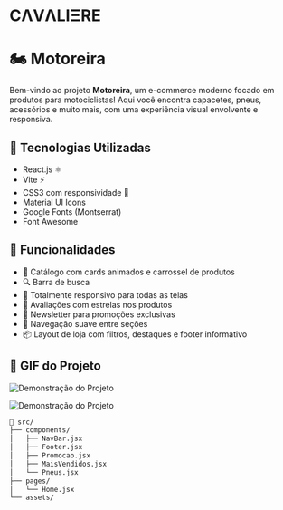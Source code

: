 # CΛVΛLIΞRE #


# 🏍️ Motoreira

Bem-vindo ao projeto **Motoreira**, um e-commerce moderno focado em produtos para motociclistas! Aqui você encontra capacetes, pneus, acessórios e muito mais, com uma experiência visual envolvente e responsiva.

## 🚀 Tecnologias Utilizadas

- React.js ⚛️
- Vite ⚡
- CSS3 com responsividade 📱
- Material UI Icons
- Google Fonts (Montserrat)
- Font Awesome

## 🎯 Funcionalidades

- 🛒 Catálogo com cards animados e carrossel de produtos
- 🔍 Barra de busca
- 📱 Totalmente responsivo para todas as telas
- 🌟 Avaliações com estrelas nos produtos
- 📧 Newsletter para promoções exclusivas
- 🧭 Navegação suave entre seções
- 📦 Layout de loja com filtros, destaques e footer informativo

## 📸 GIF do Projeto
![Demonstração do Projeto](./public/assets/E-CommerceMotoreira.gif)



![Demonstração do Projeto](./E-commerceMotoreira.gif)



```bash
📁 src/
├── components/
│   ├── NavBar.jsx
│   ├── Footer.jsx
│   ├── Promocao.jsx
│   ├── MaisVendidos.jsx
│   └── Pneus.jsx
├── pages/
│   └── Home.jsx
└── assets/
